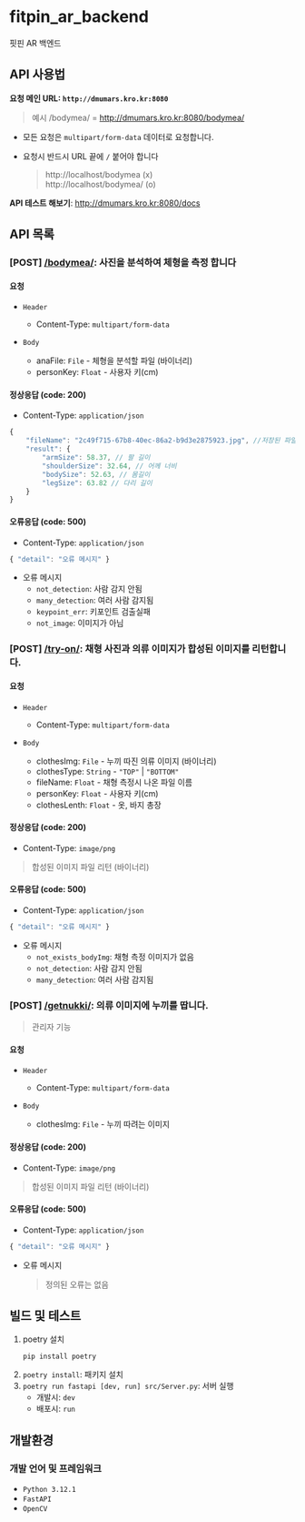 # fitpin_ar_backend

핏핀 AR 백엔드

## API 사용법

**요청 메인 URL: `http://dmumars.kro.kr:8080`**

> 예시 /bodymea/ = http://dmumars.kro.kr:8080/bodymea/

-   모든 요청은 `multipart/form-data` 데이터로 요청합니다.
-   요청시 반드시 URL 끝에 `/` 붙어야 합니다

    > http://localhost/bodymea (x) <br>
    > http://localhost/bodymea/ (o)

**API 테스트 해보기**: http://dmumars.kro.kr:8080/docs

## API 목록

### [**POST**] [/bodymea/](https://dmumars.kro.kr:8080/bodymea/): 사진을 분석하여 체형을 측정 합니다

#### 요청

-   `Header`
    -   Content-Type: `multipart/form-data`
-   `Body`

    -   anaFile: `File` - 체형을 분석할 파일 (바이너리)
    -   personKey: `Float` - 사용자 키(cm)

#### 정상응답 (code: 200)

-   Content-Type: `application/json`

```js
{
    "fileName": "2c49f715-67b8-40ec-86a2-b9d3e2875923.jpg", //저장된 파일 명
    "result": {
        "armSize": 58.37, // 팔 길이
        "shoulderSize": 32.64, // 어께 너비
        "bodySize": 52.63, // 몸길이
        "legSize": 63.82 // 다리 길이
    }
}
```

#### 오류응답 (code: 500)

-   Content-Type: `application/json`

```js
{ "detail": "오류 메시지" }
```

-   오류 메시지
    -   `not_detection`: 사람 감지 안됨
    -   `many_detection`: 여러 사람 감지됨
    -   `keypoint_err`: 키포인트 검출실패
    -   `not_image`: 이미지가 아님

### [**POST**] [/try-on/](https://dmumars.kro.kr:8080/try-on/): 채형 사진과 의류 이미지가 합성된 이미지를 리턴합니다.

#### 요청

-   `Header`
    -   Content-Type: `multipart/form-data`
-   `Body`

    -   clothesImg: `File` - 누끼 따진 의류 이미지 (바이너리)
    -   clothesType: `String` - `"TOP"` | `"BOTTOM"`
    -   fileName: `Float` - 채형 측정시 나온 파일 이름
    -   personKey: `Float` - 사용자 키(cm)
    -   clothesLenth: `Float` - 옷, 바지 총장

#### 정상응답 (code: 200)

-   Content-Type: `image/png`

> 합성된 이미지 파일 리턴 (바이너리)

#### 오류응답 (code: 500)

-   Content-Type: `application/json`

```js
{ "detail": "오류 메시지" }
```

-   오류 메시지
    -   `not_exists_bodyImg`: 채형 측정 이미지가 없음
    -   `not_detection`: 사람 감지 안됨
    -   `many_detection`: 여러 사람 감지됨

### [**POST**] [/getnukki/](https://dmumars.kro.kr:8080/getnukki/): 의류 이미지에 누끼를 땁니다.

> 관리자 기능

#### 요청

-   `Header`
    -   Content-Type: `multipart/form-data`
-   `Body`

    -   clothesImg: `File` - 누끼 따려는 이미지

#### 정상응답 (code: 200)

-   Content-Type: `image/png`

> 합성된 이미지 파일 리턴 (바이너리)

#### 오류응답 (code: 500)

-   Content-Type: `application/json`

```js
{ "detail": "오류 메시지" }
```

-   오류 메시지

    > 정의된 오류는 없음

## 빌드 및 테스트

1. poetry 설치
    ```
    pip install poetry
    ```
2. `poetry install`: 패키지 설치
3. `poetry run fastapi [dev, run] src/Server.py`: 서버 실행
    - 개발시: `dev`
    - 배포시: `run`

## 개발환경

### 개발 언어 및 프레임워크

-   `Python 3.12.1`
-   `FastAPI`
-   `OpenCV`
